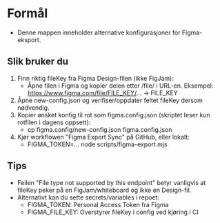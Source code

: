 # Formål
- Denne mappen inneholder alternative konfigurasjoner for Figma-eksport.

## Slik bruker du
1) Finn riktig fileKey fra Figma Design-filen (ikke FigJam):
   - Åpne filen i Figma og kopier delen etter /file/ i URL-en.
     Eksempel: https://www.figma.com/file/FILE_KEY/... → FILE_KEY
2) Åpne new-config.json og verifiser/oppdater feltet fileKey dersom nødvendig.
3) Kopier ønsket konfig til rot som figma.config.json (skriptet leser kun rotfilen i dagens oppsett):
   - cp figma.config/new-config.json figma.config.json
4) Kjør workflowen "Figma Export Sync" på GitHub, eller lokalt:
   - FIGMA_TOKEN=... node scripts/figma-export.mjs

## Tips
- Feilen "File type not supported by this endpoint" betyr vanligvis at fileKey peker på en FigJam/whiteboard og ikke en Design-fil.
- Alternativt kan du sette secrets/variables i repoet:
  - FIGMA_TOKEN: Personal Access Token fra Figma
  - FIGMA_FILE_KEY: Overstyrer fileKey i config ved kjøring i CI